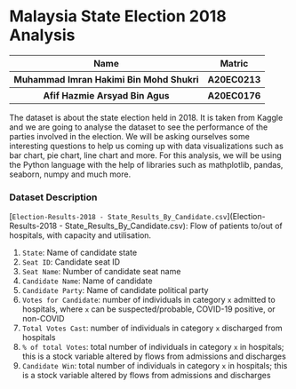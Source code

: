 # **Malaysia State Election 2018 Analysis**

<table>
  <tr>
    <th>Name</th>
    <th>Matric</th>
  </tr>
  <tr>
    <th>Muhammad Imran Hakimi Bin Mohd Shukri </th>
    <th>A20EC0213</th>
  </tr>
  <tr>
    <th>Afif Hazmie Arsyad Bin Agus</th>
    <th>A20EC0176</th>
  </tr>
</table>

The dataset is about the state election held in 2018. It is taken from Kaggle and we are going to analyse the dataset to see the performance of the parties involved in the election. We will be asking ourselves some interesting questions to help us coming up with data visualizations such as bar chart, pie chart, line chart and more. For this analysis, we will be using the Python language with the help of libraries such as mathplotlib, pandas, seaborn, numpy and much more.


### Dataset Description
[`Election-Results-2018 - State_Results_By_Candidate.csv`](Election-Results-2018 - State_Results_By_Candidate.csv): Flow of patients to/out of hospitals, with capacity and utilisation.

1) `State`: Name of candidate state 
2) `Seat ID`: Candidate seat ID
3) `Seat Name`: Number of candidate seat name 
3) `Candidate Name`: Name of candidate 
4) `Candidate Party`: Name of candidate political party
5) `Votes for Candidate`: number of individuals in category `x` admitted to hospitals, where `x` can be suspected/probable, COVID-19 positive, or non-COVID
6) `Total Votes Cast`: number of individuals in category `x` discharged from hospitals
7) `% of total Votes`: total number of individuals in category `x` in hospitals; this is a stock variable altered by flows from admissions and discharges
8) `Candidate Win`: total number of individuals in category `x` in hospitals; this is a stock variable altered by flows from admissions and discharges
